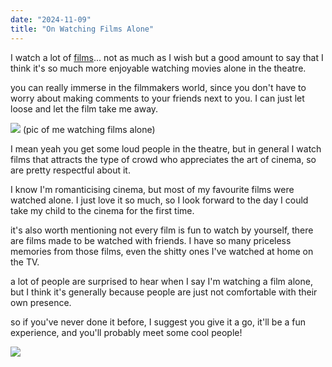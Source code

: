 ```yaml
---
date: "2024-11-09"
title: "On Watching Films Alone"
---
```


I watch a lot of [films](https://letterboxd.com/pzrsa/)... not as much as I wish but a good amount to say that I think it's so much more enjoyable watching movies alone in the theatre.

you can really immerse in the filmmakers world, since you don't have to worry about making comments to your friends next to you. I can just let loose and let the film take me away.

![](don-cinema.jpg)
(pic of me watching films alone)

I mean yeah you get some loud people in the theatre, but in general I watch films that attracts the type of crowd who appreciates the art of cinema, so are pretty respectful about it.

I know I'm romanticising cinema, but most of my favourite films were watched alone. I just love it so much, so I look forward to the day I could take my child to the cinema for the first time.

it's also worth mentioning not every film is fun to watch by yourself, there are films made to be watched with friends. I have so many priceless memories from those films, even the shitty ones I've watched at home on the TV.

a lot of people are surprised to hear when I say I'm watching a film alone, but I think it's generally because people are just not comfortable with their own presence.

so if you've never done it before, I suggest you give it a go, it'll be a fun experience, and you'll probably meet some cool people!

![](marty.jpg)
